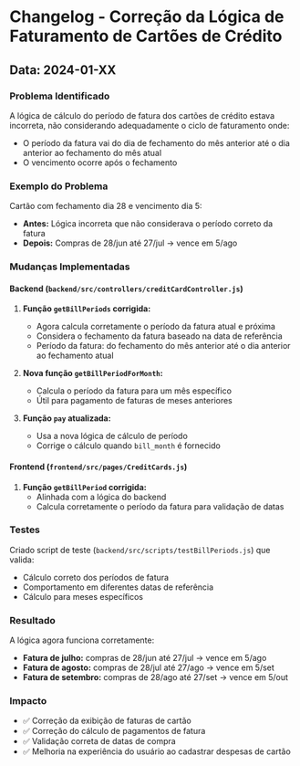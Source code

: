# Changelog - Correção da Lógica de Faturamento de Cartões de Crédito

## Data: 2024-01-XX

### Problema Identificado
A lógica de cálculo do período de fatura dos cartões de crédito estava incorreta, não considerando adequadamente o ciclo de faturamento onde:
- O período da fatura vai do dia de fechamento do mês anterior até o dia anterior ao fechamento do mês atual
- O vencimento ocorre após o fechamento

### Exemplo do Problema
Cartão com fechamento dia 28 e vencimento dia 5:
- **Antes:** Lógica incorreta que não considerava o período correto da fatura
- **Depois:** Compras de 28/jun até 27/jul → vence em 5/ago

### Mudanças Implementadas

#### Backend (`backend/src/controllers/creditCardController.js`)

1. **Função `getBillPeriods` corrigida:**
   - Agora calcula corretamente o período da fatura atual e próxima
   - Considera o fechamento da fatura baseado na data de referência
   - Período da fatura: do fechamento do mês anterior até o dia anterior ao fechamento atual

2. **Nova função `getBillPeriodForMonth`:**
   - Calcula o período da fatura para um mês específico
   - Útil para pagamento de faturas de meses anteriores

3. **Função `pay` atualizada:**
   - Usa a nova lógica de cálculo de período
   - Corrige o cálculo quando `bill_month` é fornecido

#### Frontend (`frontend/src/pages/CreditCards.js`)

1. **Função `getBillPeriod` corrigida:**
   - Alinhada com a lógica do backend
   - Calcula corretamente o período da fatura para validação de datas

### Testes

Criado script de teste (`backend/src/scripts/testBillPeriods.js`) que valida:
- Cálculo correto dos períodos de fatura
- Comportamento em diferentes datas de referência
- Cálculo para meses específicos

### Resultado

A lógica agora funciona corretamente:
- **Fatura de julho:** compras de 28/jun até 27/jul → vence em 5/ago
- **Fatura de agosto:** compras de 28/jul até 27/ago → vence em 5/set
- **Fatura de setembro:** compras de 28/ago até 27/set → vence em 5/out

### Impacto

- ✅ Correção da exibição de faturas de cartão
- ✅ Correção do cálculo de pagamentos de fatura
- ✅ Validação correta de datas de compra
- ✅ Melhoria na experiência do usuário ao cadastrar despesas de cartão 